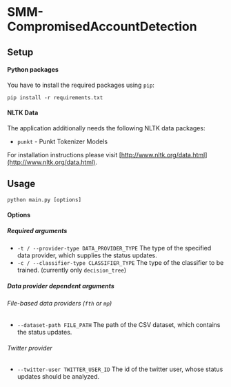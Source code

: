 # SMM-CompromisedAccountDetection

## Setup
#### Python packages
You have to install the required packages using ```pip```:
```
pip install -r requirements.txt
```

#### NLTK Data
The application additionally needs the following NLTK data packages:
- ```punkt``` - Punkt Tokenizer Models

For installation instructions please visit [http://www.nltk.org/data.html](http://www.nltk.org/data.html).

## Usage
```python main.py [options]```

#### Options
##### Required arguments
- ```-t / --provider-type DATA_PROVIDER_TYPE``` The type of the specified data provider, which supplies the status updates.
- ```-c / --classifier-type CLASSIFIER_TYPE``` The type of the classifier to be trained. (currently only ```decision_tree```)

##### Data provider dependent arguments
###### File-based data providers (```fth``` or ```mp```)
- ```--dataset-path FILE_PATH``` The path of the CSV dataset, which contains the status updates. 

###### Twitter provider
- ```--twitter-user TWITTER_USER_ID``` The id of the twitter user, whose status updates should be analyzed.
